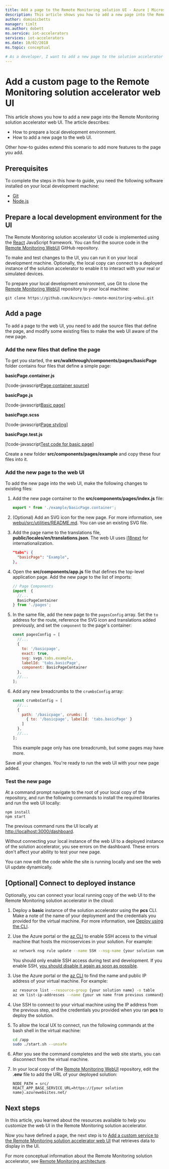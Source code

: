```yaml
---
title: Add a page to the Remote Monitoring solution UI - Azure | Microsoft Docs 
description: This article shows you how to add a new page into the Remote Monitoring solution accelerator web UI.
author: dominicbetts
manager: timlt
ms.author: dobett
ms.service: iot-accelerators
services: iot-accelerators
ms.date: 10/02/2018
ms.topic: conceptual

# As a developer, I want to add a new page to the solution accelerator web UI in order to start customizing the user experience.
---
```


# Add a custom page to the Remote Monitoring solution accelerator web UI

This article shows you how to add a new page into the Remote Monitoring solution accelerator web UI. The article describes:

- How to prepare a local development environment.
- How to add a new page to the web UI.

Other how-to guides extend this scenario to add more features to the page you add.

## Prerequisites

To complete the steps in this how-to guide, you need the following software installed on your local development machine:

- [Git](https://git-scm.com/downloads)
- [Node.js](https://nodejs.org/download/)

## Prepare a local development environment for the UI

The Remote Monitoring solution accelerator UI code is implemented using the [React](https://reactjs.org/) JavaScript framework. You can find the source code in the [Remote Monitoring WebUI](https://github.com/Azure/pcs-remote-monitoring-webui) GitHub repository.

To make and test changes to the UI, you can run it on your local development machine. Optionally, the local copy can connect to a deployed instance of the solution accelerator to enable it to interact with your real or simulated devices.

To prepare your local development environment, use Git to clone the [Remote Monitoring WebUI](https://github.com/Azure/pcs-remote-monitoring-webui) repository to your local machine:

```cmd/sh
git clone https://github.com/Azure/pcs-remote-monitoring-webui.git
```

## Add a page

To add a page to the web UI, you need to add the source files that define the page, and modify some existing files to make the web UI aware of the new page.

### Add the new files that define the page

To get you started, the **src/walkthrough/components/pages/basicPage** folder contains four files that define a simple page:

**basicPage.container.js**

[!code-javascript[Page container source](~/remote-monitoring-webui/src/walkthrough/components/pages/basicPage/basicPage.container.js?name=container "Page container source")]

**basicPage.js**

[!code-javascript[Basic page](~/remote-monitoring-webui/src/walkthrough/components/pages/basicPage/basicPage.js?name=page "Basic page")]

**basicPage.scss**

[!code-javascript[Page styling](~/remote-monitoring-webui/src/walkthrough/components/pages/basicPage/basicPage.scss?name=styles "Page styling")]

**basicPage.test.js**

[!code-javascript[Test code for basic page](~/remote-monitoring-webui/src/walkthrough/components/pages/basicPage/basicPage.test.js?name=test "Test code for basic page")]

Create a new folder **src/components/pages/example** and copy these four files into it.

### Add the new page to the web UI

To add the new page into the web UI, make the following changes to existing files:

1. Add the new page container to the **src/components/pages/index.js** file:

    ```js
    export * from './example/basicPage.container';
    ```

1. (Optional)  Add an SVG icon for the new page. For more information, see [webui/src/utilities/README.md](https://github.com/Azure/pcs-remote-monitoring-webui/blob/master/src/utilities/README.md). You can use an existing SVG file.

1. Add the page name to the translations file, **public/locales/en/translations.json**. The web UI uses [i18next](https://www.i18next.com/) for internationalization.

    ```json
    "tabs": {
      "basicPage": "Example",
    },
    ```

1. Open the **src/components/app.js** file that defines the top-level application page. Add the new page to the list of imports:

    ```javascript
    // Page Components
    import  {
      //...
      BasicPageContainer
    } from './pages';
    ```

1. In the same file, add the new page to the `pagesConfig` array. Set the `to` address for the route, reference the SVG icon and translations added previously, and set the `component` to the page's container:

    ```js
    const pagesConfig = [
      //...
      {
        to: '/basicpage',
        exact: true,
        svg: svgs.tabs.example,
        labelId: 'tabs.basicPage',
        component: BasicPageContainer
      },
      //...
    ];
    ```

1. Add any new breadcrumbs to the `crumbsConfig` array:

    ```js
    const crumbsConfig = [
      //...
      {
        path: '/basicpage', crumbs: [
          { to: '/basicpage', labelId: 'tabs.basicPage' }
        ]
      },
      //...
    ];
    ```

    This example page only has one breadcrumb, but some pages may have more.

Save all your changes. You're ready to run the web UI with your new page added.

### Test the new page

At a command prompt navigate to the root of your local copy of the repository, and run the following commands to install the required libraries and run the web UI locally:

```cmd/sh
npm install
npm start
```

The previous command runs the UI locally at [http://localhost:3000/dashboard](http://localhost:3000/dashboard).

Without connecting your local instance of the web UI to a deployed instance of the solution accelerator, you see errors on the dashboard. These errors don't affect your ability to test your new page.

You can now edit the code while the site is running locally and see the web UI update dynamically.

## [Optional] Connect to deployed instance

Optionally, you can connect your local running copy of the web UI to the Remote Monitoring solution accelerator in the cloud:

1. Deploy a **basic** instance of the solution accelerator using the **pcs** CLI. Make a note of the name of your deployment and the credentials you provided for the virtual machine. For more information, see [Deploy using the CLI](iot-accelerators-remote-monitoring-deploy-cli.md).

1. Use the Azure portal or the [az CLI](https://docs.microsoft.com/cli/azure/install-azure-cli?view=azure-cli-latest) to enable SSH access to the virtual machine that hosts the microservices in your solution. For example:

    ```sh
    az network nsg rule update --name SSH --nsg-name {your solution name}-nsg --resource-group {your solution name} --access Allow
    ```

    You should only enable SSH access during test and development. If you enable SSH, [you should disable it again as soon as possible](../security/azure-security-network-security-best-practices.md).

1. Use the Azure portal or the [az CLI](https://docs.microsoft.com/cli/azure/install-azure-cli?view=azure-cli-latest) to find the name and public IP address of your virtual machine. For example:

    ```sh
    az resource list --resource-group {your solution name} -o table
    az vm list-ip-addresses --name {your vm name from previous command} --resource-group {your solution name} -o table
    ```

1. Use SSH to connect to your virtual machine using the IP address from the previous step, and the credentials you provided when you ran **pcs** to deploy the solution.

1. To allow the local UX to connect, run the following commands at the bash shell in the virtual machine:

    ```sh
    cd /app
    sudo ./start.sh --unsafe
    ```

1. After you see the command completes and the web site starts, you can disconnect from the virtual machine.

1. In your local copy of the [Remote Monitoring WebUI](https://github.com/Azure/pcs-remote-monitoring-webui) repository, edit the **.env** file to add the URL of your deployed solution:

    ```config
    NODE_PATH = src/
    REACT_APP_BASE_SERVICE_URL=https://{your solution name}.azurewebsites.net/
    ```

## Next steps

In this article, you learned about the resources available to help you customize the web UI in the Remote Monitoring solution accelerator.

Now you have defined a page, the next step is to [Add a custom service to the Remote Monitoring solution accelerator web UI](iot-accelerators-remote-monitoring-customize-service.md) that retrieves data to display in the UI.

For more conceptual information about the Remote Monitoring solution accelerator, see [Remote Monitoring architecture](iot-accelerators-remote-monitoring-sample-walkthrough.md).

